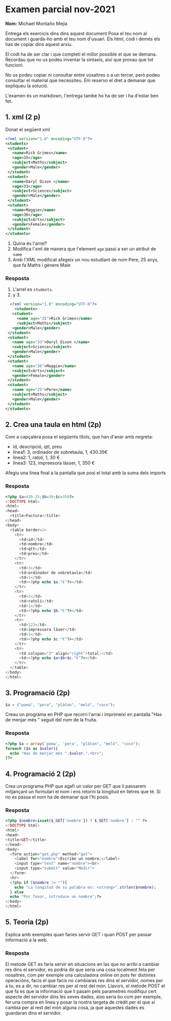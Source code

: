 # Examen parcial nov-2021

**Nom:** Michael Montaño Mejia

Entrega els exercicis dins dins aquest document
Posa el teu nom al document i guarda-ho amb el teu nom d'usuari.
Els html, codi i demés els has de copiar dins aquest arxiu.


El codi ha de ser clar i que completi el millor possible el que se demana. 
Recordau que no us podeu inventar la sintaxis, així que provau que tot
funcioni.

No us podeu copiar ni consultar entre vosaltres o a un tercer, però podeu consultar el material que necessiteu. Em reservo el dret a demanar que expliqueu la solució.

L'examen és un markdown, l'entrega també ho ha de ser i ha d'estar ben fet.


## 1.  xml (2 p)

Donat el següent xml

```xml
<?xml version="1.0" encoding="UTF-8"?>
<students>
 <student>
   <name>Rick Grimes</name>
   <age>35</age>
   <subject>Maths</subject>
   <gender>Male</gender>
 </student>
 <student>
   <name>Daryl Dixon </name>
   <age>33</age>
   <subject>Science</subject>
   <gender>Male</gender>
 </student>
 <student>
   <name>Maggie</name>
   <age>36</age>
   <subject>Arts</subject>
   <gender>Female</gender>
 </student>
</students>
``` 

1. Quina és l'arrel?
2. Modifica l'xml de manera que l'element `age` passi a ser un atribut de `name`
3. Amb l'XML modificat afegeix un nou estudiant de nom Pere, 25 anys, que fa Maths i gènere Male

### Resposta

1. L'arrel es `students`.
2. y 3. 
```xml
  <?xml version="1.0" encoding="UTF-8"?>
    <students>
   <student>
     <name age="35">Rick Grimes</name>
     <subject>Maths</subject>
   <gender>Male</gender>
 </student>
 <student>
   <name age="33">Daryl Dixon </name>
   <subject>Science</subject>
   <gender>Male</gender>
 </student>
 <student>
   <name age="36">Maggie</name>
   <subject>Arts</subject>
   <gender>Female</gender>
 </student>
 <student>
   <name age="25">Pere</name>
   <subject>Maths</subject>
   <gender>Male</gender>
 </student>
</students>
``` 

## 2. Crea una taula en html (2p)

Com a capçalera posa el següents títols, que han d'anar amb negreta:

* id, descripció, qtt, preu
* línea1: 3, ordinador de sobretaula, 1, 430.35€
* línea2: 1, ratolí, 1, 30 €
* línea3: 123, impreesora làsser, 1, 350   €

Afegiu una línea final a la pantalla que posi el total amb la suma dels imports

### Resposta

```php
<?php $a=430.35;$b=30;$c=350?>
<!DOCTYPE html>
<html>
<head>
  <title>Factura</title>
</head>
<body>
  <table border=2>
    <tr>
      <td>id</td>
      <td>nombre</td>
      <td>qtt</td>
      <td>preu</td>
    </tr>
    <tr>
      <td>3</td>
      <td>ordinador de sobretaula</td>
      <td>1</td>
      <td><?php echo $a."€"?></td>
    </tr>
    <tr>
      <td>1</td>
      <td>ratolí</td>
      <td>1</td>
      <td><?php echo $b."€"?></td>
    </tr>
    <tr>
      <td>123</td>
      <td>impressora làser</td>
      <td>1</td>
      <td><?php echo $c."€"?></td>
    </tr>
    <tr>
      <td colspan="3" align="right">total:</td>
      <td><?php echo $a+$b+$c."€"?></td>
    </tr>
  </table>
</body>
</html>
```
## 3. Programació (2p)

```php
$a = ("poma", "pera", "plàtan", "meló", "coco");
```

Creau un programa en PHP que recorri l'arrai i imprimeixi en pantalla "Has de menjar més " seguit del nom de la fruita.

### Resposta
```php
<?php $a = array('poma', 'pera', "plàtan", "meló", "coco");
foreach ($a as $valor){
  echo "Has de menjar més ".$valor.".<br>";
}?>
```
## 4. Programació 2 (2p)

Crea un programa PHP que agafi un valor per GET que li passarem mitjançant un formulari el nom i ens retorni la longitud en lletres que té.
Si no es passa el nom ha de demanar que l'hi posis.


### Resposta
```php
<?php $nombre=isset($_GET['nombre']) ? $_GET['nombre'] : "" ?>
<!DOCTYPE html>
<html>
<head>
<title>GET</title>
</head>
<body>
  <form action="get.php" method="get">
    <label for="nombre">Escribe un nombre:</label>
    <input type="text" name="nombre"><br>
    <input type="submit" value="Medir">
  </form>
  <hr>
  <?php if ($nombre != ""){
    echo "La longitud de su palabra es: <strong>".strlen($nombre);
  } else
  echo "Por favor, introduce un nombre";?>
</body>
</html>
```
## 5. Teoria (2p)

Explica amb exemples quan faries servir GET i quan POST per passar informació a la web.

### Resposta

El metode GET es faria servir en situacions en las que no arribi a cambiar res dins el servidor, es podria dir que seria una cosa localment feta per nosaltres, com per exemple una calculadora online on pots fer distintes operacións, facis el que facis no cambiaras res dins el servidor, nomes per a tu, es a dir, no cambiar res per al rest del món. Llavors, el metode POST el que fa es que la informació que li pasam pels parametres modifiqui cert aspecte del servidor dins les seves dades, aixo seria bo com per exemple, fer una compra en linea y posar la nostra targeta de crèdit per el que si cambia per al rest del món alguna cosa, ja que aquestes dades es guardaran dins el servidor.